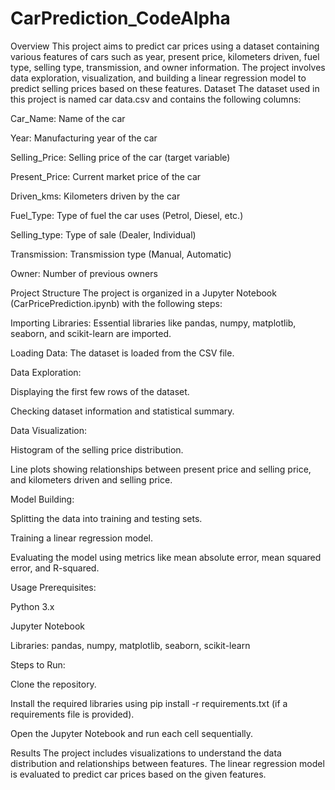 # CarPrediction_CodeAlpha
Overview
This project aims to predict car prices using a dataset containing various features of cars such as year, present price, kilometers driven, fuel type, selling type, transmission, and owner information. The project involves data exploration, visualization, and building a linear regression model to predict selling prices based on these features.
Dataset
The dataset used in this project is named car data.csv and contains the following columns:

Car_Name: Name of the car

Year: Manufacturing year of the car


Selling_Price: Selling price of the car (target variable)

Present_Price: Current market price of the car

Driven_kms: Kilometers driven by the car

Fuel_Type: Type of fuel the car uses (Petrol, Diesel, etc.)

Selling_type: Type of sale (Dealer, Individual)

Transmission: Transmission type (Manual, Automatic)

Owner: Number of previous owners

Project Structure
The project is organized in a Jupyter Notebook (CarPricePrediction.ipynb) with the following steps:

Importing Libraries: Essential libraries like pandas, numpy, matplotlib, seaborn, and scikit-learn are imported.

Loading Data: The dataset is loaded from the CSV file.

Data Exploration:

Displaying the first few rows of the dataset.

Checking dataset information and statistical summary.

Data Visualization:

Histogram of the selling price distribution.

Line plots showing relationships between present price and selling price, and kilometers driven and selling price.

Model Building:

Splitting the data into training and testing sets.

Training a linear regression model.

Evaluating the model using metrics like mean absolute error, mean squared error, and R-squared.

Usage
Prerequisites:

Python 3.x

Jupyter Notebook

Libraries: pandas, numpy, matplotlib, seaborn, scikit-learn

Steps to Run:

Clone the repository.

Install the required libraries using pip install -r requirements.txt (if a requirements file is provided).

Open the Jupyter Notebook and run each cell sequentially.

Results
The project includes visualizations to understand the data distribution and relationships between features. The linear regression model is evaluated to predict car prices based on the given features.





